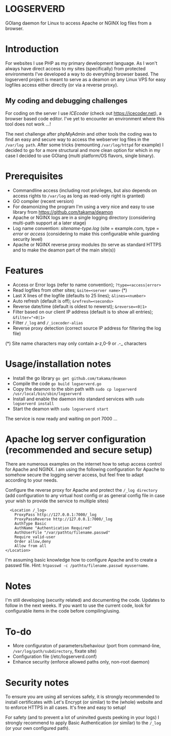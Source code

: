 # LOGSERVERD
GOlang daemon for Linux to access Apache or NGINX log files from a browser.

# Introduction
For websites I use PHP as my primary development language. As I won't always have direct access to my sites (specifically) from protected environments I've developed a way to do everything browser based. The logserverd project is meant to serve as a deamon on any Linux VPS for easy logfiles access either directly (or via a reverse proxy).

## My coding and debugging challenges
For coding on the server I use <em>ICEcoder</em> (check out https://icecoder.net), a browser based code editor. I've yet to encounter an environment where this tool does not work ...!

The next challenge after phpMyAdmin and other tools the coding was to find an easy and secure way to access the webserver log files in the ```/var/log path```. After some tricks (remounting ```/var/log/httpd``` for example) I decided to go for a more structural and more clean option for which in my case I decided to use GOlang (multi platform/OS flavors, single binary).

# Prerequisites
- Commandline access (including root privileges, but also depends on access rights to ```/var/log``` as long as read-only right is granted)
- GO compiler (recent version)
- For deamonizing the program I'm using a very nice and easy to use library from https://github.com/takama/deamon
- Apache or NGINX logs are in a single logging directory (considering multi-path support at a later stage)
- Log name convention: <em>sitename-type.log</em> (site = example.com, type = <em>error</em> or <em>access</em> (considering to make this configurable while guarding security level)
- Apache or NGINX reverse proxy modules (to serve as standard HTTPS and to make the deamon part of the main site(s))

# Features
- Access or Error logs (refer to name convention); ```?type=<access|error>```
- Read logfiles from other sites; ```&site=<server name>``` (*)
- Last X lines of the logfile (defaults to 25 lines); ```&lines=<number>```
- Auto refresh (default is off); ```&refresh=<seconds>```
- Reverse date/time (default is oldest to newerst); ```&reverse=<0|1>```
- Filter based on our client IP address (default is to show all entries); ```&filter="<0|1>```
- Filter ```/_log``` and ```/_icecoder-alias```
- Reverse proxy detection (correct source IP address for filtering the log file)

(*) Site name characters may only contain a-z,0-9 or .-_ characters

# Usage/installation notes
- Install the go library ```go get github.com/takama/deamon```
- Compile the code ```go build logserverd.go```
- Copy the deamon to the sbin path with ```sudo cp logserverd /usr/local/bin/sbin/logserverd```
- Install and enable the daemon into standard services with ```sudo logserverd install```
- Start the deamon with ```sudo logserverd start```

The service is now ready and waiting on port 7000 ...

# Apache log server configuration (recommended and secure setup)
There are numerous examples on the internet how to setup access control for Apache and NGINX. I am using the following configuration for Apache to somehow secure the logging server access, but feel free to adapt according to your needs.

Configure the reverse proxy for Apache and protect the ```/_log directory``` (add configuration to any virtual host config or as general config file in case your wish to provide the service to multiple sites)

```
  <Location /_log>
    ProxyPass http://127.0.0.1:7000/_log
    ProxyPassReverse http://127.0.0.1:7000/_log
    AuthType Basic
    AuthName "Authentication Required"
    AuthUserFile "/var/pathto/filename.passwd"
    Require valid-user
    Order allow,deny
    Allow from all
</Location>
```

I'm assuming basic knowledge how to configure Apache and to create a passwd file. Hint: ```htpasswd -c /pathto/filename.passwd myusername```.

# Notes
I'm still developing (security related) and documenting the code. Updates to follow in the next weeks. If you want to use the current code, look for configurable items in the code before compiling/using.

# To-do
- More configuraton of parameters/behaviour (port from command-line, ```/var/log/path/subdirectory```, fixate site)
- Configuration file (/etc/logserverd.conf)
- Enhance security (enforce allowed paths only, non-root daemon)

# Security notes
To ensure you are using all services safely, it is strongly recommended to install certificates with Let's Encrypt (or similar) to the (whole) website and to enforce HTTPS in all cases. It's free and easy to setup!

For safety (and to prevent a lot of uninvited guests peeking in your logs) I strongly recommend to apply Basic Authentication (or similar) to the ```/_log``` (or your own configured path).
